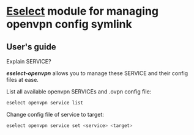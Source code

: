 # [Eselect](https://wiki.gentoo.org/wiki/Project:Eselect) module for managing openvpn config symlink

## User's guide

Explain SERVICE?

***eselect-openvpn*** allows you to manage these SERVICE and their config files at ease.

List all available openvpn SERVICEs and .ovpn config file:

```sh
eselect openvpn service list 
```

Change config file of service to target:
```sh
eselect openvpn service set <service> <target> 
```

